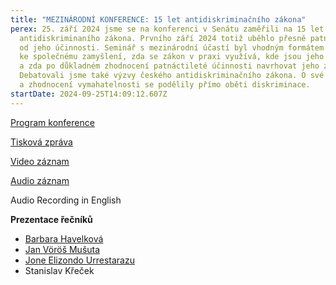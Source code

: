```yaml
---
title: "MEZINÁRODNÍ KONFERENCE: 15 let antidiskriminačního zákona"
perex: 25. září 2024 jsme se na konferenci v Senátu zaměřili na 15 let účinnosti
  antidiskriminaního zákona. Prvního září 2024 totiž uběhlo přesně patnáct let
  od jeho účinnosti. Seminář s mezinárodní účastí byl vhodným formátem
  ke společnému zamyšlení, zda se zákon v praxi využívá, kde jsou jeho limity
  a zda po důkladném zhodnocení patnáctileté účinnosti navrhovat jeho změny.
  Debatovali jsme také výzvy českého antidiskriminačního zákona. O své příběhy
  a zhodnocení vymahatelnosti se podělily přímo oběti diskriminace.
startDate: 2024-09-25T14:09:12.607Z
---
```

[P﻿rogram konference](https://www.ochrance.cz/aktualne/15_let_antidiskriminacniho_zakona_si_ombudsman_pripomene_take_na_seminari_v_senatu/program_-15_let_antidiskriminacniho_zakona_1.pdf)

[](https://www.ochrance.cz/aktualne/15_let_antidiskriminacniho_zakona_si_ombudsman_pripomene_take_na_seminari_v_senatu/program_-15_let_antidiskriminacniho_zakona_1.pdf)[](https://www.ochrance.cz/aktualne/15_let_antidiskriminacniho_zakona_si_ombudsman_pripomene_take_na_seminari_v_senatu/program_-15_let_antidiskriminacniho_zakona_1.pdf)[T﻿isková zpráva ](https://www.ochrance.cz/aktualne/ombudsman_uz_15_let_pomaha_s_diskriminaci-_vyroci_si_pripomnel_na_konferenci_v_senatu_spolecne_s_obetmi_nerovneho_zachazeni/)

[V﻿ideo záznam](https://media.senat.cz/senat/audio/konference/2024-09-25-konfererence-15-let-antidiskriminacniho-zakona.mp4)

[A﻿udio záznam](https://media.senat.cz/senat/audio/konference/2024-09-25-konfererence-15-let-antidiskriminacniho-zakona.mp3)

Audio Recording in English

**P﻿rezentace řečníků**

* [B﻿arbara Havelková](/media/barbara_havelkova.ppt)
* [Jan Vöröš Mušuta](/media/jan_voros_musuta.pptx)
* [](/media/jan_voros_musuta.pptx)[Jone Elizondo Urrestarazu](/media/jone_elizondo_urrestarazu.pptx)
* Stanislav Křeček